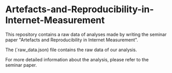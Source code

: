 # Artefacts-and-Reproducibility-in-Internet-Measurement
This repository contains a raw data of analyses made by writing the seminar paper "Artefacts and Reproducibility in Internet Measurement". 

The (`raw_data.json) file contains the raw data of our analysis.

For more detailed information about the analysis, please refer to the seminar paper.